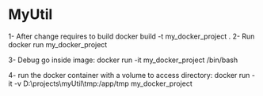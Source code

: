 # MyUtil
1- After change requires to build
    docker build -t my_docker_project .
2- Run
    docker run my_docker_project

3- Debug go inside image:
    docker run -it my_docker_project /bin/bash

4- run the docker container with a volume to access directory:
    docker run -it -v D:\projects\myUtil\tmp:/app/tmp my_docker_project
